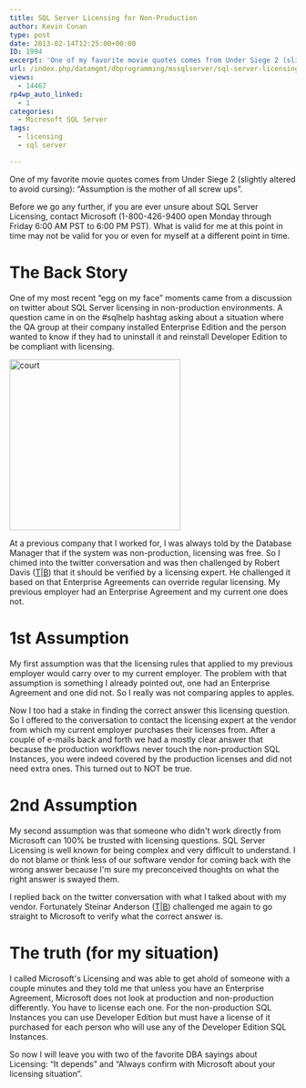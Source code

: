 ```yaml
---
title: SQL Server Licensing for Non-Production
author: Kevin Conan
type: post
date: 2013-02-14T12:25:00+00:00
ID: 1994
excerpt: 'One of my favorite movie quotes comes from Under Siege 2 (slightly altered to avoid cursing):  “Assumption is the mother of all screw ups”.'
url: /index.php/datamgmt/dbprogramming/mssqlserver/sql-server-licensing-for-non-1/
views:
  - 14467
rp4wp_auto_linked:
  - 1
categories:
  - Microsoft SQL Server
tags:
  - licensing
  - sql server

---
```

One of my favorite movie quotes comes from Under Siege 2 (slightly altered to avoid cursing): “Assumption is the mother of all screw ups”.

Before we go any further, if you are ever unsure about SQL Server Licensing, contact Microsoft (1-800-426-9400 open Monday through Friday 6:00 AM PST to 6:00 PM PST). What is valid for me at this point in time may not be valid for you or even for myself at a different point in time.

# The Back Story

One of my most recent “egg on my face” moments came from a discussion on twitter about SQL Server licensing in non-production environments. A question came in on the #sqlhelp hashtag asking about a situation where the QA group at their company installed Enterprise Edition and the person wanted to know if they had to uninstall it and reinstall Developer Edition to be compliant with licensing. 

<div class="image_block">
  <a href="http://www.flickr.com/photos/xurble/376588066/"><img alt="court" src="/wp-content/uploads/users/kconan/neon question mark.jpg?mtime=1360851095" width="300" height="300" /></a>
</div>

At a previous company that I worked for, I was always told by the Database Manager that if the system was non-production, licensing was free. So I chimed into the twitter conversation and was then challenged by Robert Davis ([T][1]|[B][2]) that it should be verified by a licensing expert. He challenged it based on that Enterprise Agreements can override regular licensing. My previous employer had an Enterprise Agreement and my current one does not.

# 1st Assumption

My first assumption was that the licensing rules that applied to my previous employer would carry over to my current employer. The problem with that assumption is something I already pointed out, one had an Enterprise Agreement and one did not. So I really was not comparing apples to apples.

Now I too had a stake in finding the correct answer this licensing question. So I offered to the conversation to contact the licensing expert at the vendor from which my current employer purchases their licenses from. After a couple of e-mails back and forth we had a mostly clear answer that because the production workflows never touch the non-production SQL Instances, you were indeed covered by the production licenses and did not need extra ones. This turned out to NOT be true.

# 2nd Assumption

My second assumption was that someone who didn't work directly from Microsoft can 100% be trusted with licensing questions. SQL Server Licensing is well known for being complex and very difficult to understand. I do not blame or think less of our software vendor for coming back with the wrong answer because I'm sure my preconceived thoughts on what the right answer is swayed them.

I replied back on the twitter conversation with what I talked about with my vendor. Fortunately Steinar Anderson ([T][3]|[B][4]) challenged me again to go straight to Microsoft to verify what the correct answer is.

# The truth (for my situation)

I called Microsoft's Licensing and was able to get ahold of someone with a couple minutes and they told me that unless you have an Enterprise Agreement, Microsoft does not look at production and non-production differently. You have to license each one. For the non-production SQL Instances you can use Developer Edition but must have a license of it purchased for each person who will use any of the Developer Edition SQL Instances.

So now I will leave you with two of the favorite DBA sayings about Licensing: “It depends” and “Always confirm with Microsoft about your licensing situation”.

 [1]: https://twitter.com/SQLSoldier
 [2]: http://www.sqlsoldier.com
 [3]: https://twitter.com/SQLSteinar
 [4]: http://www.sqlservice.se/blogg